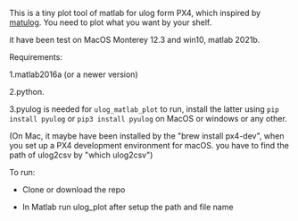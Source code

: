 This is a tiny plot tool of matlab for ulog form PX4, which inspired by [matulog](https://github.com/CarlOlsson/matulog). You need to plot what you want by your shelf.

it have been test on MacOS Monterey 12.3 and win10, matlab 2021b.

Requirements: 

1.matlab2016a (or a newer version) 

2.python.

3.pyulog is needed for `ulog_matlab_plot` to run, install the latter using ```pip install pyulog``` or ```pip3 install pyulog``` on MacOS or windows or any other.

(On Mac, it maybe have been installed by the "brew install px4-dev", when you set up a PX4 development environment for macOS. you have to find the path of ulog2csv by "which ulog2csv")

To run:
- Clone or download the repo

- In Matlab run ulog_plot after setup the path and file name
